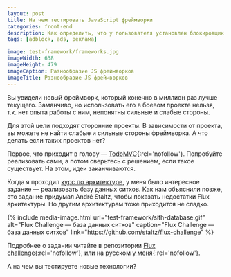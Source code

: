```yaml
---
layout: post
title: На чем тестировать JavaScript фреймворки
categories: front-end
description: Как определить, что у пользователя установлен блокировщик рекламы AdBlock, AdGuard и другие.
tags: [adblock, ads, реклама]

image: test-framework/frameworks.jpg
imageWidth: 638
imageHeight: 479
imageCaption: Разнообразие JS фреймворков
imageTitle: Разнообразие JS фреймворков
---
```


Вы увидели новый фреймворк, который конечно в миллион раз лучше текущего. Заманчиво, но использовать его в боевом проекте нельзя, т.к. нет опыта работы с ним, непонятны сильные и слабые стороны.

Для этой цели подходят сторонние проекты. В зависимости от проекта, вы можете не найти слабые и сильные стороны фреймворка. А что делать если таких проектов нет?

<!-- more -->

Первое, что приходит в голову — [TodoMVC](http://todomvc.com){:rel='nofollow'}. Попробуйте реализовать сами, а потом сверьтесь с решением, если такое существует. На этом, идеи заканчиваются.

Когда я проходил [курс по архитектуре](front-end/smartjs_started_a_course_on_architecture), у меня было интересное задание — реализовать базу данных ситхов. Как нам объяснили позже, это задание придумал André Staltz, чтобы показать недостатки Flux архитектуры. Но другим архитектурам тоже приходится не сладко.

{% include media-image.html url="test-framework/sith-database.gif" alt="Flux Challenge — база данных ситхов" caption="Flux Challenge — база данных ситхов" link="https://github.com/staltz/flux-challenge" %}

Подробнее о задании читайте в репозитории [Flux challenge](https://github.com/staltz/flux-challenge){:rel='nofollow'}, или на русском [у меня](https://github.com/ymatuhin/architect/blob/master/learning-1-sith-backbone/README.md){:rel='nofollow'}.

А на чем вы тестируете новые технологии?
